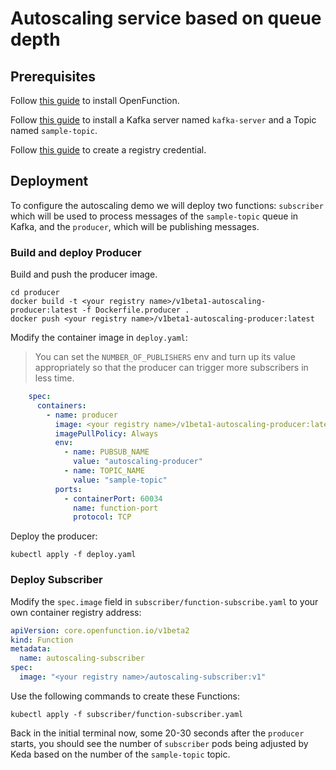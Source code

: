 # Autoscaling service based on queue depth

## Prerequisites

Follow [this guide](../../../Prerequisites.md#openfunction) to install OpenFunction.

Follow [this guide](../../../Prerequisites.md#kafka) to install a Kafka server named `kafka-server` and a Topic named `sample-topic`.

Follow [this guide](../../../Prerequisites.md#registry-credential) to create a registry credential.

## Deployment

To configure the autoscaling demo we will deploy two functions: `subscriber` which will be used to process messages of the `sample-topic` queue in Kafka, and the `producer`, which will be publishing messages.

### Build and deploy Producer

Build and push the producer image.

```shell
cd producer
docker build -t <your registry name>/v1beta1-autoscaling-producer:latest -f Dockerfile.producer .
docker push <your registry name>/v1beta1-autoscaling-producer:latest
```

Modify the container image in `deploy.yaml`:

> You can set the `NUMBER_OF_PUBLISHERS` env and turn up its value appropriately so that the producer can trigger more subscribers in less time.

```yaml
    spec:
      containers:
        - name: producer
          image: <your registry name>/v1beta1-autoscaling-producer:latest
          imagePullPolicy: Always
          env:
            - name: PUBSUB_NAME
              value: "autoscaling-producer"
            - name: TOPIC_NAME
              value: "sample-topic"
          ports:
            - containerPort: 60034
              name: function-port
              protocol: TCP
```

Deploy the producer:

```shell
kubectl apply -f deploy.yaml
```

### Deploy Subscriber

Modify the ``spec.image`` field in `subscriber/function-subscribe.yaml` to your own container registry address:

```yaml
apiVersion: core.openfunction.io/v1beta2
kind: Function
metadata:
  name: autoscaling-subscriber
spec:
  image: "<your registry name>/autoscaling-subscriber:v1"
```

Use the following commands to create these Functions:

```shell
kubectl apply -f subscriber/function-subscriber.yaml
```

Back in the initial terminal now, some 20-30 seconds after the `producer` starts, you should see the number of `subscriber` pods being adjusted by Keda based on the number of the `sample-topic` topic.

